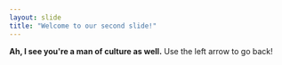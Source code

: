 ```yaml
---
layout: slide
title: "Welcome to our second slide!"
---
```

**Ah, I see you're a man of culture as well.**
Use the left arrow to go back!
